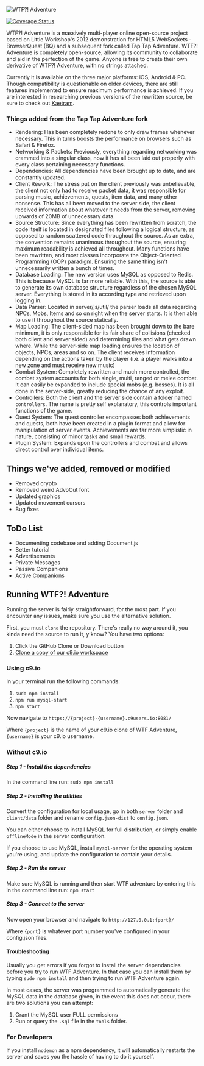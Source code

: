 ![WTF?! Adventure](https://github.com/design1online/WTF-Adventure/blob/master/assets/img/wtfadventure.png?raw=true "WTF?! Adventure")

[![Coverage Status](https://coveralls.io/repos/github/boennemann/badges/badge.svg?branch=master)](https://coveralls.io/github/boennemann/badges?branch=master)

WTF?! Adventure is a massively multi-player online open-source project based on Little Workshop's 2012 demonstration for HTML5 WebSockets - BrowserQuest (BQ) and a subsequent fork called Tap Tap Adventure.
WTF?! Adventure is completely open-source, allowing its community to collaborate and aid in the perfection of the game. Anyone is free to create their own derivative of WTF?! Adventure, with no strings attached.

Currently it is available on the three major platforms: iOS, Android & PC. Though compatibility is questionable on older devices, there are still features implemented to ensure maximum performance is achieved.
If you are interested in researching previous versions of the rewritten source, be sure to check out [Kaetram](https://github.com/udeva/Kaetram).

### Things added from the Tap Tap Adventure fork

- Rendering: Has been completely redone to only draw frames whenever necessary. This in turns boosts the performance on browsers such as Safari & Firefox.
- Networking & Packets: Previously, everything regarding networking was crammed into a singular class, now it has all been laid out properly with every class pertaining necessary functions.
- Dependencies: All dependencies have been brought up to date, and are constantly updated.
- Client Rework: The stress put on the client previously was unbelievable, the client not only had to receive packet data, it was responsible for parsing music, achievements, quests, item data, and many other nonsense. This has all been moved to the server side, the client received information about whatever it needs from the server, removing upwards of 20MB of unnecessary data.
- Source Structure: Since everything has been rewritten from scratch, the code itself is located in designated files following a logical structure, as opposed to random scattered code throughout the source. As an extra, the convention remains unanimous throughout the source, ensuring maximum readability is achieved all throughout. Many functions have been rewritten, and most classes incorporate the Object-Oriented Programming (OOP) paradigm. Ensuring the same thing isn't unnecessarily written a bunch of times.
- Database Loading: The new version uses MySQL as opposed to Redis. This is because MySQL is far more reliable. With this, the source is able to generate its own database structure regardless of the chosen MySQL server. Everything is stored in its according type and retrieved upon logging in.
- Data Parser: Located in server/js/util/ the parser loads all data regarding NPCs, Mobs, Items and so on right when the server starts. It is then able to use it throughout the source statically.
- Map Loading: The client-sided map has been brought down to the bare minimum, it is only responsible for its fair share of collisions (checked both client and server sided) and determining tiles and what gets drawn where. While the server-side map loading ensures the location of objects, NPCs, areas and so on. The client receives information depending on the actions taken by the player (i.e. a player walks into a new zone and must receive new music)
- Combat System: Completely rewritten and much more controlled, the combat system accounts for both single, multi, ranged or melee combat. It can easily be expanded to include special mobs (e.g. bosses). It is all done in the server-side, greatly reducing the chance of any exploit.
- Controllers: Both the client and the server side contain a folder named `controllers`. The name is pretty self explanatory, this controls important functions of the game.
- Quest System: The quest controller encompasses both achievements and quests, both have been created in a plugin format and allow for manipulation of server events. Achievements are far more simplistic in nature, consisting of minor tasks and small rewards.
- Plugin System: Expands upon the controllers and combat and allows direct control over individual items.

## Things we've added, removed or modified

- Removed crypto
- Removed weird AdvoCut font
- Updated graphics
- Updated movement cursors
- Bug fixes

## ToDo List

- Documenting codebase and adding Document.js
- Better tutorial
- Advertisements
- Private Messages
- Passive Companions
- Active Companions


## Running WTF?! Adventure

Running the server is fairly straightforward, for the most part. If you encounter any issues, make sure you use the alternative solution.

First, you must `clone` the repository. There's really no way around it, you kinda need the source to run it, y'know? You have two options:

1) Click the GitHub Clone or Download button
2) [Clone a copy of our c9.io workspace](https://ide.c9.io/design1online/taptapgame)

### Using c9.io

In your terminal run the following commands:

1) `sudo npm install`
2) `npm run mysql-start`
3) `npm start`

Now navigate to `https://{project}-{username}.c9users.io:8081/`

Where `{project}` is the name of your c9.io clone of WTF Adventure,
`{username}` is your c9.io username.

### Without c9.io


##### Step 1 - Install the dependencies

In the command line run: `sudo npm install`


##### Step 2 - Installing the utilities

Convert the configuration for local usage, go in both `server` folder and `client/data` folder and rename `config.json-dist` to `config.json`.

You can either choose to install MySQL for full distribution, or simply enable `offlineMode` in the server configuration.

If you choose to use MySQL, install `mysql-server` for the operating system you're using, and update the configuration to contain your details.


##### Step 2 - Run the server

Make sure MySQL is running and then start WTF adventure by entering this in the command line run: `npm start`

##### Step 3 - Connect to the server

Now open your browser and navigate to `http://127.0.0.1:{port}/`

Where `{port}` is whatever port number you've configured in your config.json files.


#### Troubleshooting

Usually you get errors if you forgot to install the server dependancies before you try to run WTF Adventure. In that
case you can install them by typing `sudo npm install` and then trying to run WTF Adventure again.

In most cases, the server was programmed to automatically generate the MySQL data in the database given, in the event this does not occur, there are two solutions you can attempt:

1) Grant the MySQL user FULL permissions
2) Run or query the `.sql` file in the `tools` folder.


### For Developers

If you install `nodemon` as a npm dependency, it will automatically restarts the server and saves you the hassle
of having to do it yourself.
